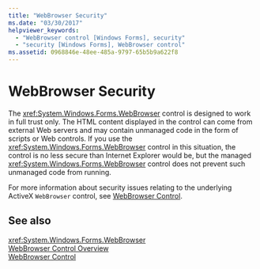 ```yaml
---
title: "WebBrowser Security"
ms.date: "03/30/2017"
helpviewer_keywords: 
  - "WebBrowser control [Windows Forms], security"
  - "security [Windows Forms], WebBrowser control"
ms.assetid: 0968846e-48ee-485a-9797-65b5b9a622f8
---
```

# WebBrowser Security
The <xref:System.Windows.Forms.WebBrowser> control is designed to work in full trust only. The HTML content displayed in the control can come from external Web servers and may contain unmanaged code in the form of scripts or Web controls. If you use the <xref:System.Windows.Forms.WebBrowser> control in this situation, the control is no less secure than Internet Explorer would be, but the managed <xref:System.Windows.Forms.WebBrowser> control does not prevent such unmanaged code from running.  
  
 For more information about security issues relating to the underlying ActiveX `WebBrowser` control, see [WebBrowser Control](https://go.microsoft.com/fwlink/?LinkId=198812).  
  
## See also
 <xref:System.Windows.Forms.WebBrowser>  
 [WebBrowser Control Overview](../../../../docs/framework/winforms/controls/webbrowser-control-overview.md)  
 [WebBrowser Control](https://go.microsoft.com/fwlink/?LinkId=198812)
